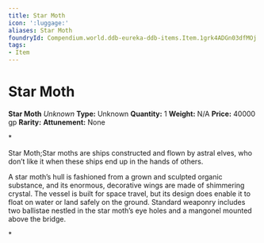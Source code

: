 ```yaml
---
title: Star Moth
icon: ':luggage:'
aliases: Star Moth
foundryId: Compendium.world.ddb-eureka-ddb-items.Item.1grk4ADGn03dfMOj
tags:
- Item
---
```


# Star Moth

**Star Moth**
_Unknown_
**Type:** Unknown
**Quantity:** 1
**Weight:** N/A
**Price:** 40000 gp
**Rarity:** 
**Attunement:** None

*<p>Star Moth;Star moths are ships constructed and flown by astral elves, who don’t like it when these ships end up in the hands of others.

A star moth’s hull is fashioned from a grown and sculpted organic substance, and its enormous, decorative wings are made of shimmering crystal. The vessel is built for space travel, but its design does enable it to float on water or land safely on the ground. Standard weaponry includes two ballistae nestled in the star moth’s eye holes and a mangonel mounted above the bridge.</p>*